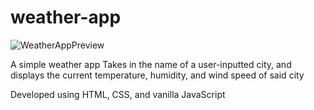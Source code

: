 # weather-app

![WeatherAppPreview](https://github.com/user-attachments/assets/565f8092-eaf0-4095-ab1a-fc08380d875f)

A simple weather app
Takes in the name of a user-inputted city, and displays the current temperature, humidity, and wind speed of said city

Developed using HTML, CSS, and vanilla JavaScript
